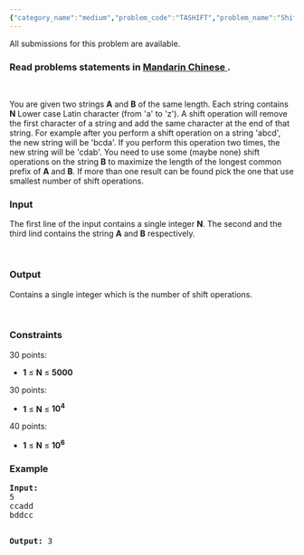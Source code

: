 ```yaml
---
{"category_name":"medium","problem_code":"TASHIFT","problem_name":"Shift The String","languages_supported":{"0":"ADA","1":"ASM","2":"BASH","3":"BF","4":"C","5":"C99 strict","6":"CAML","7":"CLOJ","8":"CLPS","9":"CPP 4.3.2","10":"CPP 4.9.2","11":"CPP14","12":"CS2","13":"D","14":"ERL","15":"FORT","16":"FS","17":"GO","18":"HASK","19":"ICK","20":"ICON","21":"JAVA","22":"JS","23":"LISP clisp","24":"LISP sbcl","25":"LUA","26":"NEM","27":"NICE","28":"NODEJS","29":"PAS fpc","30":"PAS gpc","31":"PERL","32":"PERL6","33":"PHP","34":"PIKE","35":"PRLG","36":"PYTH","37":"PYTH 3.4","38":"RUBY","39":"SCALA","40":"SCM guile","41":"SCM qobi","42":"ST","43":"TCL","44":"TEXT","45":"WSPC"},"max_timelimit":1,"source_sizelimit":50000,"problem_author":"tuananh93","problem_tester":null,"date_added":"3-07-2014","tags":{"0":"kmp","1":"ltime14","2":"medium","3":"strings","4":"tuananh93"},"editorial_url":"http://discuss.codechef.com/problems/TASHIFT","time":{"view_start_date":1406452500,"submit_start_date":1406452500,"visible_start_date":1406452500,"end_date":1735669800},"layout":"problem"}
---
```

<span class="solution-visible-txt">All submissions for this problem are available.</span><h3> Read problems statements in <a target="_blank" href="http://www.codechef.com/download/translated/LTIME14/mandarin/TASHIFT.pdf">Mandarin Chinese </a>.</h3>

<p> </p>
<p>You are given two strings <b>A</b> and <b>B</b> of the same length. Each string contains <b>N</b> Lower case Latin character (from 'a' to 'z'). A shift operation will remove the first character of a string and add the same character at the end of that string. For example after you perform a shift operation on a string 'abcd', the new string will be 'bcda'. If you perform this operation two times, the new string will be 'cdab'. You need to use some (maybe none) shift operations on the string <b>B</b> to maximize the length of the longest common prefix of <b>A</b> and <b>B</b>. If more than one result can be found pick the one that use smallest number of shift operations.</p>


<h3>Input</h3>
<p>The first line of the input contains a single integer <b>N</b>. The second and the third lind contains the string <b>A</b> and <b>B</b> respectively.</p>
<p> </p>

<h3>Output</h3>
<p>Contains a single integer which is the number of shift operations.</p>
<p> </p>

<h3>Constraints</h3>
<p>30 points:</p>
<ul>
<li><b>1</b> ≤ <b>N</b> ≤ <b>5000</b></li>
</ul>

<p>30 points:</p>
<ul>
<li><b>1</b> ≤ <b>N</b> ≤ <b>10<sup>4</sup></b></li>
</ul>

<p>40 points:</p>
<ul>
<li><b>1</b> ≤ <b>N</b> ≤ <b>10<sup>6</sup></b></li>
</ul>
<p></p>
<h3>Example</h3>
<pre><b>Input:</b>
5
ccadd
bddcc

<b>Output:</b>
3

</pre>
<p> </p>